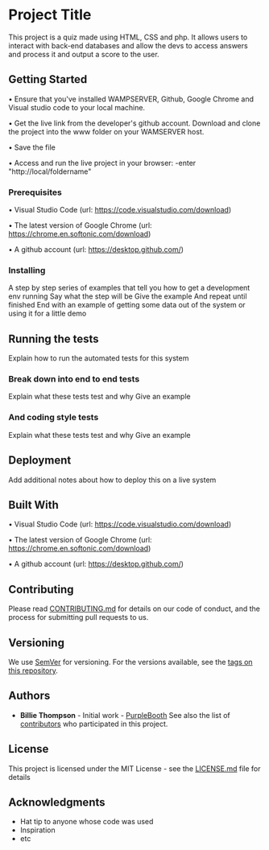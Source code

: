 # Project Title
This project is a quiz made using HTML, CSS and php. It allows users to interact with back-end databases and allow the devs to access answers and process it and output a score to the user.

## Getting Started
• Ensure that you've installed WAMPSERVER, Github, Google Chrome and Visual studio code to your local machine.

• Get the live link from the developer's github account.
Download and clone the project into the www folder on your WAMSERVER host.

• Save the file

• Access and run the live project in your browser:
-enter "http://local/foldername"

### Prerequisites
• Visual Studio Code (url: https://code.visualstudio.com/download)

• The latest version of Google Chrome (url: https://chrome.en.softonic.com/download)

• A github account (url: https://desktop.github.com/)

### Installing
A step by step series of examples that tell you how to get a development env running
Say what the step will be
Give the example
And repeat
until finished
End with an example of getting some data out of the system or using it for a little demo

## Running the tests
Explain how to run the automated tests for this system

### Break down into end to end tests
Explain what these tests test and why
Give an example

### And coding style tests
Explain what these tests test and why
Give an example

## Deployment
Add additional notes about how to deploy this on a live system

## Built With
• Visual Studio Code (url: https://code.visualstudio.com/download)

• The latest version of Google Chrome (url: https://chrome.en.softonic.com/download)

• A github account (url: https://desktop.github.com/)

## Contributing
Please read [CONTRIBUTING.md](https://gist.github.com/PurpleBooth/b24679402957c63ec426) for details on our code of conduct, and the process for submitting pull requests to us.

## Versioning
We use [SemVer](http://semver.org/) for versioning. For the versions available, see the [tags on this repository](https://github.com/your/project/tags).

## Authors
* **Billie Thompson** - Initial work - [PurpleBooth](https://github.com/PurpleBooth)
See also the list of [contributors](https://github.com/your/project/contributors) who participated in this project.

## License
This project is licensed under the MIT License - see the [LICENSE.md](LICENSE.md) file for details

## Acknowledgments
* Hat tip to anyone whose code was used
* Inspiration
* etc

